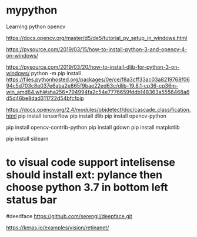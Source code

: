 # mypython
Learning python opencv

https://docs.opencv.org/master/d5/de5/tutorial_py_setup_in_windows.html

https://pysource.com/2019/03/15/how-to-install-python-3-and-opencv-4-on-windows/

https://pysource.com/2019/03/20/how-to-install-dlib-for-python-3-on-windows/
python -m pip install https://files.pythonhosted.org/packages/0e/ce/f8a3cff33ac03a8219768f0694c5d703c8e037e6aba2e865f9bae22ed63c/dlib-19.8.1-cp36-cp36m-win_amd64.whl#sha256=794994fa2c54e7776659fddb148363a5556468a6d5d46be8dad311722d54bfcfpip


https://docs.opencv.org/2.4/modules/objdetect/doc/cascade_classification.html
pip install tensorflow
pip install dlib
pip install opencv-python

pip install opencv-contrib-python
pip install gdown
pip install matplotlib

pip install sklearn

# to visual code support intelisense should install ext: pylance then choose python 3.7 in bottom left status bar

#deedface
https://github.com/serengil/deepface.git


https://keras.io/examples/vision/retinanet/